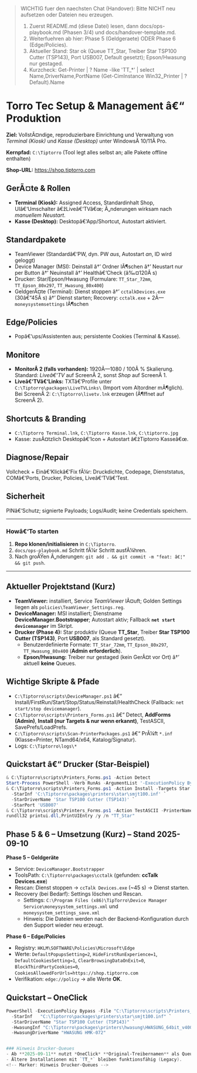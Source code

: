 ﻿<!-- START-HERE BANNER (auto) -->
> WICHTIG fuer den naechsten Chat (Handover): Bitte NICHT neu aufsetzen oder Dateien neu erzeugen.
> 1) Zuerst README.md (diese Datei) lesen, dann docs/ops-playbook.md (Phasen 3/4) und docs/handover-template.md.
> 2) Weiterfuehren ab hier: Phase 5 (Geldgeraete) ODER Phase 6 (Edge/Policies).
> 3) Aktueller Stand: Star ok (Queue TT_Star, Treiber Star TSP100 Cutter (TSP143), Port USB007, Default gesetzt); Epson/Hwasung nur gestaged.
> 4) Kurzcheck:
>    Get-Printer | ? Name -like 'TT_*' | select Name,DriverName,PortName
>    (Get-CimInstance Win32_Printer | ? Default).Name
<!-- END START-HERE BANNER -->
# Torro Tec Setup & Management â€“ Produktion

**Ziel:** VollstÃ¤ndige, reproduzierbare Einrichtung und Verwaltung von *Terminal (Kiosk)* und *Kasse (Desktop)* unter WindowsÂ 10/11Â Pro.

**Kernpfad:** `C:\Tiptorro`  (Tool legt alles selbst an; alle Pakete offline enthalten)

**Shop-URL:** https://shop.tiptorro.com

## GerÃ¤te & Rollen
- **Terminal (Kiosk):** Assigned Access, Standardinhalt Shop, UIâ€‘Umschalter â€žLiveâ€‘TVâ€œ; Ã„nderungen wirksam nach *manuellem Neustart*.
- **Kasse (Desktop):** Desktopâ€‘App/Shortcut, Autostart aktiviert.

## Standardpakete
- TeamViewer (Standardâ€‘PW, dyn. PW *aus*, Autostart *an*, ID wird geloggt)
- Device Manager (MSI): Deinstall â†’ Ordner lÃ¶schen â†’ Neustart nur per Button â†’ Neuinstall â†’ Healthâ€‘Check (â‰¤120Â s)
- Drucker: Star/Epson/Hwasung (Formulare: `TT_Star_72mm`, `TT_Epson_80x297`, `TT_Hwasung_80x400`)
- GeldgerÃ¤te (Terminal): Dienst stoppen â†’ `cctalkDevices.exe` (30â€“45Â s) â†’ Dienst starten; Recovery: `cctalk.exe` + 2Ã— `moneysystemsettings` lÃ¶schen

## Edge/Policies
- Popâ€‘ups/Assistenten aus; persistente Cookies (Terminal & Kasse).

## Monitore
- **MonitorÂ 2 (falls vorhanden):** 1920Ã—1080 / 100Â % Skalierung. Standard: *Liveâ€‘TV* auf ScreenÂ 2, sonst *Shop* auf ScreenÂ 1.
- **Liveâ€‘TVâ€‘Links:** TXTâ€‘Profile unter `C:\Tiptorro\packages\LiveTVLinks\` (Import vom Altordner mÃ¶glich). Bei ScreenÂ 2: `C:\Tiptorro\livetv.lnk` erzeugen (Ã¶ffnet auf ScreenÂ 2).

## Shortcuts & Branding
- `C:\Tiptorro Terminal.lnk`, `C:\Tiptorro Kasse.lnk`, `C:\tiptorro.jpg`
- Kasse: zusÃ¤tzlich Desktopâ€‘Icon + Autostart â€žTiptorro Kasseâ€œ.

## Diagnose/Repair
Vollcheck + Einâ€‘Klickâ€‘Fix fÃ¼r: Druckdichte, Codepage, Dienststatus, COMâ€‘Ports, Drucker, Policies, Liveâ€‘TVâ€‘Test.

## Sicherheit
PINâ€‘Schutz; signierte Payloads; Logs/Audit; keine Credentials speichern.

---

### Howâ€‘To starten
1) **Repo klonen/initialisieren** in `C:\Tiptorro`.
2) `docs/ops-playbook.md` Schritt fÃ¼r Schritt ausfÃ¼hren.
3) Nach groÃŸen Ã„nderungen: `git add . && git commit -m "feat: â€¦" && git push`.

---

## Aktueller Projektstand (Kurz)
- **TeamViewer:** installiert, Service *TeamViewer* lÃ¤uft; Golden Settings liegen als `policies\TeamViewer_Settings.reg`.
- **DeviceManager:** MSI installiert; Dienstname **DeviceManager.Bootstrapper**; Autostart aktiv; Fallback **`net start devicemanager`** im Skript.
- **Drucker (Phase 4):** Star produktiv (Queue **TT_Star**, Treiber **Star TSP100 Cutter (TSP143)**, Port **USB007**, als Standard gesetzt).
  - Benutzerdefinierte Formate: `TT_Star_72mm`, `TT_Epson_80x297`, `TT_Hwasung_80x400` (**Admin erforderlich**).
  - **Epson/Hwasung:** Treiber nur gestaged (kein GerÃ¤t vor Ort) â†’ aktuell **keine** Queues.

## Wichtige Skripte & Pfade
- `C:\Tiptorro\scripts\DeviceManager.ps1` â€“ Install/FirstRun/Start/Stop/Status/Reinstall/HealthCheck (Fallback: `net start/stop devicemanager`).
- `C:\Tiptorro\scripts\Printers_Forms.ps1` â€“ Detect, **AddForms (Admin)**, **Install (nur Targets & nur wenn erkannt)**, TestASCII, SavePrefs/LoadPrefs.
- `C:\Tiptorro\scripts\Scan-PrinterPackages.ps1` â€“ PrÃ¼ft `*.inf` (Klasse=Printer, NTamd64/x64, Katalog/Signatur).
- Logs: `C:\Tiptorro\logs\*`

## Quickstart â€“ Drucker (Star-Beispiel)
```powershell
& C:\Tiptorro\scripts\Printers_Forms.ps1 -Action Detect
Start-Process PowerShell -Verb RunAs -ArgumentList '-ExecutionPolicy Bypass -File "C:\Tiptorro\scripts\Printers_Forms.ps1" -Action AddForms'
& C:\Tiptorro\scripts\Printers_Forms.ps1 -Action Install -Targets Star `
  -StarInf 'C:\Tiptorro\packages\printers\star\smjt100.inf' `
  -StarDriverName 'Star TSP100 Cutter (TSP143)' `
  -StarPort 'USB007'
& C:\Tiptorro\scripts\Printers_Forms.ps1 -Action TestASCII -PrinterName 'TT_Star'
rundll32 printui.dll,PrintUIEntry /y /n "TT_Star"
```
## Phase 5 & 6 – Umsetzung (Kurz) – Stand 2025-09-10

**Phase 5 – Geldgeräte**  
- Service: `DeviceManager.Bootstrapper`  
- ToolsPath: `C:\Tiptorro\packages\cctalk` (gefunden: **ccTalk Devices.exe**)  
- Rescan: Dienst stoppen → `ccTalk Devices.exe` (~45 s) → Dienst starten.  
- Recovery (bei Bedarf): Settings löschen und Rescan.  
  - Settings: `C:\Program Files (x86)\TipTorro\Device Manager Service\moneysystem_settings.xml` und `moneysystem_settings_save.xml`  
  - Hinweis: Die Dateien werden nach der Backend-Konfiguration durch den Support wieder neu erzeugt.

**Phase 6 – Edge/Policies**  
- Registry: `HKLM\SOFTWARE\Policies\Microsoft\Edge`  
- Werte: `DefaultPopupsSetting=2`, `HideFirstRunExperience=1`, `DefaultCookiesSetting=1`, `ClearBrowsingDataOnExit=0`, `BlockThirdPartyCookies=0`, `CookiesAllowedForUrls=https://shop.tiptorro.com`  
- Verifikation: `edge://policy` → alle Werte **OK**.



## Quickstart – OneClick
```powershell
PowerShell -ExecutionPolicy Bypass -File "C:\Tiptorro\scripts\Printers_Forms.ps1" -Action OneClick `
  -StarInf   "C:\Tiptorro\packages\printers\star\smjt100.inf" `
  -StarDriverName "Star TSP100 Cutter (TSP143)" `
  -HwasungInf "C:\Tiptorro\packages\printers\hwasung\HWASUNG_64bit_v400.INF" `
  -HwasungDriverName "HWASUNG HMK-072"


### Hinweis Drucker-Queues
- Ab **2025-09-11** nutzt *OneClick* **Original-Treibernamen** als Queue-Namen (z. B. „HWASUNG HMK-072“, „Star TSP100 Cutter (TSP143)“, „EPSON TM-T88V Receipt5“).
- Ältere Installationen mit `TT_*` bleiben funktionsfähig (Legacy).
<!-- Marker: Hinweis Drucker-Queues -->
